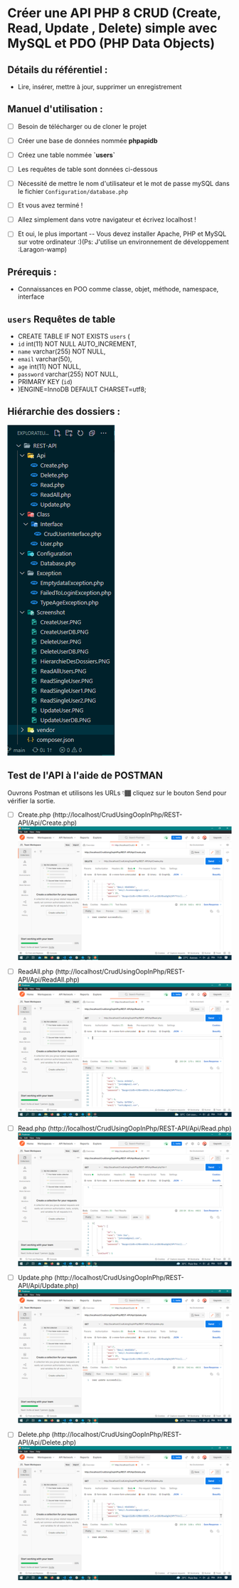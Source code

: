 #  Créer une API PHP 8 CRUD (Create, Read, Update , Delete) simple avec MySQL et PDO (PHP Data Objects) 
 
##   Détails du référentiel : 

- Lire, insérer, mettre à jour, supprimer un enregistrement 
 

##  Manuel d'utilisation : 
  
- [ ] Besoin de télécharger ou de cloner le projet 
- [ ] Créer une base de données nommée **phpapidb** 
- [ ] Créez une table nommée **\`users\`** 
- [ ] Les requêtes de table sont données ci-dessous 
- [ ] Nécessité de mettre le nom d'utilisateur et le mot de passe mySQL dans le fichier `Configuration/database.php` 
- [ ] Et vous avez terminé ! 
- [ ] Allez simplement dans votre navigateur et écrivez localhost ! 
- [ ] Et oui, le plus important -- Vous devez installer Apache, PHP et MySQL sur votre ordinateur :)(Ps: J'utilise un environnement de développement :Laragon-wamp) 


##  Prérequis : 

- Connaissances en POO comme classe, objet, méthode, namespace, interface     

##  `users` Requêtes de table 
- CREATE TABLE IF NOT EXISTS `users` (
-   `id` int(11) NOT NULL AUTO_INCREMENT,
-   `name` varchar(255) NOT NULL,
-   `email` varchar(50),
-   `age` int(11) NOT NULL,
-   `password` varchar(255) NOT NULL,
-   PRIMARY KEY (`id`)
- )ENGINE=InnoDB  DEFAULT CHARSET=utf8;


##  Hiérarchie des dossiers : 
![Hiérarchie des dossiers](https://github.com/beryl452/CrudUsingOopInPhp/blob/main/REST-API/Screenshot/HierarchieDesDossiers.PNG)

## Test de l'API à l'aide de POSTMAN

Ouvrons Postman et utilisons les URLs 👇🏾 cliquez sur le bouton Send pour vérifier la sortie.
- [ ] Create.php (http://localhost/CrudUsingOopInPhp/REST-API/Api/Create.php)
![Créer un enregistrement d'utilisateur](https://github.com/beryl452/CrudUsingOopInPhp/blob/main/REST-API/Screenshot/CreateUser.PNG)

- [ ] ReadAll.php (http://localhost/CrudUsingOopInPhp/REST-API/Api/ReadAll.php)
![Lire les enregistrement d'utilisateur](https://github.com/beryl452/CrudUsingOopInPhp/blob/main/REST-API/Screenshot/ReadAllUsers.PNG)

- [ ] Read.php (http://localhost/CrudUsingOopInPhp/REST-API/Api/Read.php)
![Lire un enregistrement d'utilisateur](https://github.com/beryl452/CrudUsingOopInPhp/blob/main/REST-API/Screenshot/ReadSingleUser.PNG)

- [ ] Update.php (http://localhost/CrudUsingOopInPhp/REST-API/Api/Update.php)
![Mettre à jour un enregistrement d'utilisateur](https://github.com/beryl452/CrudUsingOopInPhp/blob/main/REST-API/Screenshot/UpdateUser.PNG)

- [ ] Delete.php (http://localhost/CrudUsingOopInPhp/REST-API/Api/Delete.php)
![Supprimer l'enregistrement d'un utilisateur](https://github.com/beryl452/CrudUsingOopInPhp/blob/main/REST-API/Screenshot/DeleteUser.PNG)
